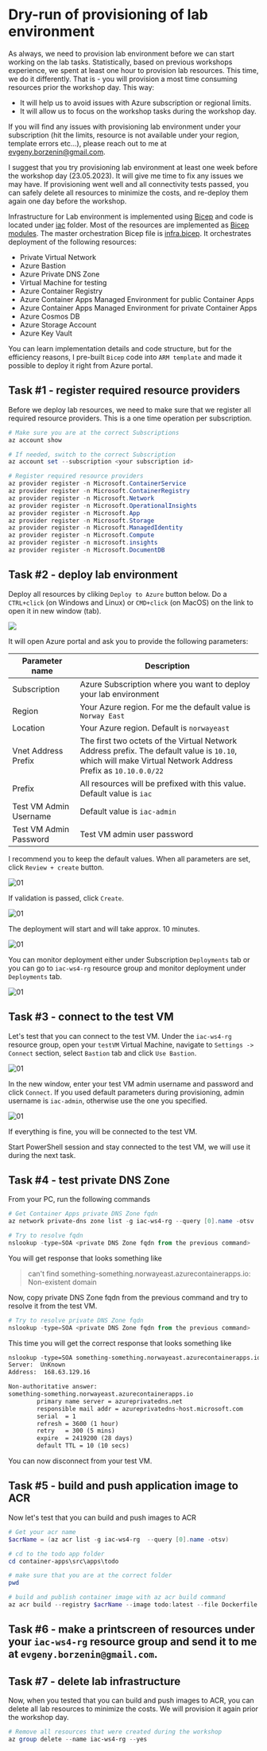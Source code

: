 # Dry-run of provisioning of lab environment

As always, we need to provision lab environment before we can start working on the lab tasks. Statistically, based on previous workshops experience, we spent at least one hour to provision lab resources.
This time, we do it differently. That is - you will provision a most time consuming resources prior the workshop day. 
This way:

- It will help us to avoid issues with Azure subscription or regional limits.
- It will allow us to focus on the workshop tasks during the workshop day.

If you will find any issues with provisioning lab environment under your subscription (hit the limits, resource is not available under your region, template errors etc...), please reach out to me at evgeny.borzenin@gmail.com.

I suggest that you try provisioning lab environment at least one week before the workshop day (23.05.2023). It will give me time to fix any issues we may have. If provisioning went well and all connectivity tests passed, you can safely delete all resources to minimize the costs, and re-deploy them again one day before the workshop.

Infrastructure for Lab environment is implemented using [Bicep](https://learn.microsoft.com/en-us/azure/azure-resource-manager/bicep/overview?tabs=bicep) and code is located under [iac](../../iac/) folder. Most of the resources are implemented as [Bicep modules](https://learn.microsoft.com/en-us/azure/azure-resource-manager/bicep/modules). The master orchestration Bicep file is [infra.bicep](../../iac/infra.bicep). It orchestrates deployment of the following resources:

- Private Virtual Network
- Azure Bastion
- Azure Private DNS Zone
- Virtual Machine for testing
- Azure Container Registry
- Azure Container Apps Managed Environment for public Container Apps
- Azure Container Apps Managed Environment for private Container Apps
- Azure Cosmos DB
- Azure Storage Account
- Azure Key Vault

You can learn implementation details and code structure, but for the efficiency reasons, I pre-built `Bicep` code into `ARM template` and made it possible to deploy it right from Azure portal.

## Task #1 - register required resource providers

Before we deploy lab resources, we need to make sure that we register all required resource providers. This is a one time operation per subscription.

```powershell
# Make sure you are at the correct Subscriptions
az account show

# If needed, switch to the correct Subscription
az account set --subscription <your subscription id>

# Register required resource providers
az provider register -n Microsoft.ContainerService
az provider register -n Microsoft.ContainerRegistry
az provider register -n Microsoft.Network
az provider register -n Microsoft.OperationalInsights
az provider register -n Microsoft.App
az provider register -n Microsoft.Storage
az provider register -n Microsoft.ManagedIdentity
az provider register -n Microsoft.Compute
az provider register -n microsoft.insights
az provider register -n Microsoft.DocumentDB
```

## Task #2 - deploy lab environment

Deploy all resources by cliking `Deploy to Azure` button below. Do a `CTRL+click` (on Windows and Linux) or `CMD+click` (on MacOS) on the link to open it in new window (tab).

<a href="https://portal.azure.com/#create/Microsoft.Template/uri/https%3A%2F%2Fraw.githubusercontent.com%2Fevgenyb%2Fiac-workshops%2Fws%2Faca-v1%2Fcontainer-apps%2Fiac%2Finfra.json" target="_blank"><img src="https://aka.ms/deploytoazurebutton" /></a>

It will open Azure portal and ask you to provide the following parameters:

| Parameter name | Description |
| --- | --- |
| Subscription | Azure Subscription where you want to deploy your lab environment |
| Region | Your Azure region. For me the default value is `Norway East` |
| Location | Your Azure region. Default is `norwayeast` |
| Vnet Address Prefix | The first two octets of the Virtual Network Address prefix. The default value is `10.10`, which will make Virtual Network Address Prefix as `10.10.0.0/22`  |
| Prefix | All resources will be prefixed with this value. Default value is `iac` |
| Test VM Admin Username | Default value is `iac-admin`  |
| Test VM Admin Password | Test VM admin user password  |

I recommend you to keep the default values.
When all parameters are set, click `Review + create` button.

![01](images/01.png)

If validation is passed, click `Create`.

![01](images/02.png)

The deployment will start and will take approx. 10 minutes.

![01](images/03.png)

 You can monitor deployment either under Subscription `Deployments` tab or you can go to `iac-ws4-rg` resource group and monitor deployment under `Deployments` tab.

![01](images/04.png)

## Task #3 - connect to the test VM

Let's test that you can connect to the test VM.
Under the `iac-ws4-rg` resource group, open your `testVM` Virtual Machine, navigate to `Settings -> Connect` section, select `Bastion` tab and click `Use Bastion`.

![01](images/05.png)

In the new window, enter your test VM admin username and password and click `Connect`. If you used default parameters during provisioning, admin username is `iac-admin`, otherwise use the one you specified.

![01](images/06.png)

If everything is fine, you will be connected to the test VM.

Start PowerShell session and stay connected to the test VM, we will use it during the next task.

## Task #4 - test private DNS Zone

From your PC, run the following commands

```powershell
# Get Container Apps private DNS Zone fqdn
az network private-dns zone list -g iac-ws4-rg --query [0].name -otsv

# Try to resolve fqdn
nslookup -type=SOA <private DNS Zone fqdn from the previous command>
```

You will get response that looks something like

> can't find something-something.norwayeast.azurecontainerapps.io: Non-existent domain

Now, copy private DNS Zone fqdn from the previous command and try to resolve it from the test VM.

```powershell
# Try to resolve private DNS Zone fqdn
nslookup -type=SOA <private DNS Zone fqdn from the previous command>
```

This time you will get the correct response that looks something like

```txt
nslookup -type=SOA something-something.norwayeast.azurecontainerapps.io
Server:  UnKnown
Address:  168.63.129.16

Non-authoritative answer:
something-something.norwayeast.azurecontainerapps.io
        primary name server = azureprivatedns.net
        responsible mail addr = azureprivatedns-host.microsoft.com
        serial  = 1
        refresh = 3600 (1 hour)
        retry   = 300 (5 mins)
        expire  = 2419200 (28 days)
        default TTL = 10 (10 secs)
```

You can now disconnect from your test VM.

## Task #5 - build and push application image to ACR

Now let's test that you can build and push images to ACR

```powershell
# Get your acr name
$acrName = (az acr list -g iac-ws4-rg  --query [0].name -otsv)

# cd to the todo app folder
cd container-apps\src\apps\todo

# make sure that you are at the correct folder
pwd

# build and publish container image with az acr build command
az acr build --registry $acrName --image todo:latest --file Dockerfile ..
```

## Task #6 - make a printscreen of resources under your `iac-ws4-rg` resource group and send it to me at `evgeny.borzenin@gmail.com`. 

## Task #7 - delete lab infrastructure

Now, when you tested that you can build and push images to ACR, you can delete all lab resources to minimize the costs. We will provision it again prior the workshop day.

```powershell
# Remove all resources that were created during the workshop
az group delete --name iac-ws4-rg --yes
```
